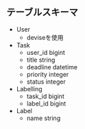 ## テーブルスキーマ
* User
  - deviseを使用
* Task
  - user_id bigint
  - title string
  - deadline datetime
  - priority integer
  - status integer
* Labelling
  - task_id bigint
  - label_id bigint
* Label
  - name string